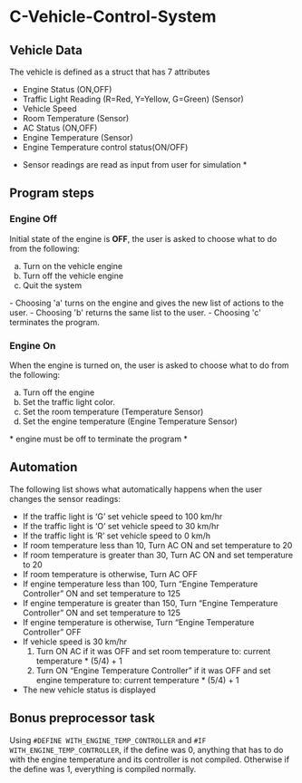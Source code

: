 # C-Vehicle-Control-System

## Vehicle Data
The vehicle is defined as a struct that has 7 attributes
- Engine Status (ON,OFF)
- Traffic Light Reading (R=Red, Y=Yellow, G=Green) (Sensor)
- Vehicle Speed
- Room Temperature (Sensor)
- AC Status (ON,OFF)
- Engine Temperature (Sensor)
- Engine Temperature control status(ON/OFF)

* Sensor readings are read as input from user for simulation *

## Program steps
### Engine Off
Initial state of the engine is **OFF**, the user is asked to choose what to do from the following:
<ol type="a">
    <li>Turn on the vehicle engine</li>
    <li>Turn off the vehicle engine</li>
    <li>Quit the system</li>
</ol>
- Choosing 'a' turns on the engine and gives the new list of actions to the user.
- Choosing 'b' returns the same list to the user.
- Choosing 'c' terminates the program.

### Engine On
When the engine is turned on, the user is asked to choose what to do from the following:
<ol type="a">
    <li>Turn off the engine</li>
    <li>Set the traffic light color.</li>
    <li>Set the room temperature (Temperature Sensor)</li>
    <li>Set the engine temperature (Engine Temperature Sensor)</li>
</ol>
* engine must be off to terminate the program *

## Automation
The following list shows what automatically happens when the user changes the sensor readings:
- If the traffic light is ‘G’ set vehicle speed to 100 km/hr
- If the traffic light is ‘O’ set vehicle speed to 30 km/hr
- If the traffic light is ‘R’ set vehicle speed to 0 km/h
- If room temperature less than 10, Turn AC ON and set temperature to 20
- If room temperature is greater than 30, Turn AC ON and set temperature to 20
- If room temperature is otherwise, Turn AC OFF
- If engine temperature less than 100, Turn “Engine Temperature Controller” ON and set temperature to 125
- If engine temperature is greater than 150, Turn “Engine Temperature Controller” ON and set temperature to 125
- If engine temperature is otherwise, Turn “Engine Temperature Controller” OFF
- If vehicle speed is 30 km/hr
    1. Turn ON AC if it was OFF and set room temperature to: current temperature * (5/4) + 1
    2. Turn ON “Engine Temperature Controller” if it was OFF and set engine temperature to: current temperature * (5/4) + 1
- The new vehicle status is displayed

## Bonus preprocessor task
Using `#DEFINE WITH_ENGINE_TEMP_CONTROLLER` and `#IF WITH_ENGINE_TEMP_CONTROLLER`, if the define was 0, anything that has to do with the engine temperature and its controller is not compiled.
Otherwise if the define was 1, everything is compiled normally.
